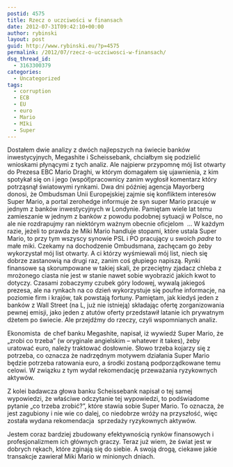 ```yaml
---
postid: 4575
title: Rzecz o uczciwości w finansach
date: 2012-07-31T09:42:10+00:00
author: rybinski
layout: post
guid: http://www.rybinski.eu/?p=4575
permalink: /2012/07/rzecz-o-uczciwosci-w-finansach/
dsq_thread_id:
  - 3163300379
categories:
  - Uncategorized
tags:
  - corruption
  - ECB
  - EU
  - euro
  - Mario
  - MIki
  - Super
---
```

Dostałem dwie analizy z dwóch najlepszych na świecie banków inwestycyjnych, Megashite i Scheissebank, chciałbym się podzielić wnioskami płynącymi z tych analiz. Ale najpierw przypomnę mój list otwarty do Prezesa EBC Mario Draghi, w którym domagałem się ujawnienia, z kim spotykał się on i jego (współ)pracownicy zanim wygłosił komentarz który potrząsnął światowymi rynkami. Dwa dni później agencja Mayorberg donosi, że Ombudsman Unii Europejskiej zajmie się konfliktem interesów Super Mario, a portal zerohedge informuje że syn super Mario pracuje w jednym z banków inwestycyjnych w Londynie. Pamiętam wiele lat temu zamieszanie w jednym z banków z powodu podobnej sytuacji w Polsce, no ale nie rozdrapujmy ran niektórym ważnym obecnie oficjelom  … W każdym razie, jeżeli to prawda że Miki Mario handluje stopami, które ustala Super Mario, to przy tym wszyscy synowie PSL i PO pracujący u swoich _padre_ to małe miki. Czekamy na dochodzenie Ombudsmana, zachęcam go żeby wykorzystał mój list otwarty. A ci którzy wyśmiewali mój list, niech się dobrze zastanowią na drugi raz, zanim coś głupiego napiszą. Rynki finansowe są skorumpowane w takiej skali, że przeciętny zjadacz chleba z mrożonego ciasta nie jest w stanie nawet sobie wyobrazić jakich kwot to dotyczy. Czasami zobaczymy czubek góry lodowej, wywalą jakiegoś prezesa, ale na rynkach na co dzień wykorzystuje się poufne informacje, na poziomie firm i krajów, tak powstają fortuny. Pamiętam, jak kiedyś jeden z banków z Wall Street (na L, już nie istnieją) składając ofertę zorganizowania pewnej emisji, jako jeden z atutów oferty przedstawił latanie ich prywatnym dżetem po świecie. Ale przejdźmy do rzeczy, czyli wspomnianych analiz.

<!--more-->

Ekonomista  de chef banku Megashite, napisał, iż wywiedź Super Mario, że „zrobi co trzeba” (w oryginale angielskim – whatever it takes), żeby uratować euro, należy traktować dosłownie. Słowo trzeba kojarzy się z potrzeba, co oznacza że nadrzędnym motywem działania Super Mario będzie potrzeba ratowania euro, a środki zostaną podporządkowane temu celowi. W związku z tym wydał rekomendację przeważania ryzykownych aktywów.

Z kolei badawcza głowa banku Scheissebank napisał o tej samej wypowiedzi, że właściwe odczytanie tej wypowiedzi, to podświadome pytanie „co trzeba zrobić?”, które stawia sobie Super Mario. To oznacza, że jest zagubiony i nie wie co dalej, co niedobrze wróży na przyszłość, więc została wydana rekomendacja  sprzedaży ryzykownych aktywów.

Jestem coraz bardziej zbudowany efektywnością rynków finansowych i profesjonalizmem ich głównych graczy. Teraz już wiem, że świat jest w dobrych rękach, które zginają się do siebie. A swoją drogą, ciekawe jakie transakcje zawierał Miki Mario w minionych dniach.
